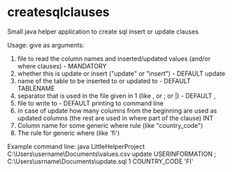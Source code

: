 # createsqlclauses
Small java helper application to create sql insert or update clauses

Usage:
give as arguments:
1. file to read the column names and inserted/updated values (and/or where clauses)  - MANDATORY
2. whether this is update or insert ("update" or "insert")  - DEFAULT update
3. name of the table to be inserted to or updated to - DEFAULT TABLENAME
4. separator that is used in the file given in 1 (like , or ; or |)  - DEFAULT ,
5. file to write to - DEFAULT printing to command line
6. in case of update how many columns from the beginning are used as updated columns (the rest are used in where part of the clause) INT
7. Column name for some generic where rule (like "country_code")
8. The rule for generic where (like 'fi')

Example command line:
java LittleHelperProject C:\Users\username\Documents\values.csv update USERINFORMATION ; C:\Users\usrname\Documents\update.sql 1 COUNTRY_CODE 'FI'
